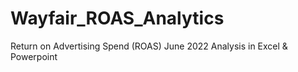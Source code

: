 # Wayfair_ROAS_Analytics
Return on Advertising Spend (ROAS) June 2022 Analysis in Excel &amp; Powerpoint
